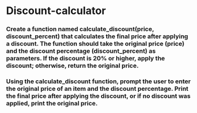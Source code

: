 # Discount-calculator
### Create a function named calculate_discount(price, discount_percent) that calculates the final price after applying a discount. The function should take the original price (price) and the discount percentage (discount_percent) as parameters. If the discount is 20% or higher, apply the discount; otherwise, return the original price.
### Using the calculate_discount function, prompt the user to enter the original price of an item and the discount percentage. Print the final price after applying the discount, or if no discount was applied, print the original price.